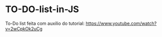 # TO-DO-list-in-JS

To-Do list feita com auxilio do tutorial: https://www.youtube.com/watch?v=2wCpkOk2uCg
